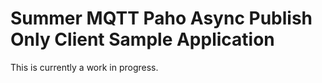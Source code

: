# Summer MQTT Paho Async Publish Only Client Sample Application

This is currently a work in progress.